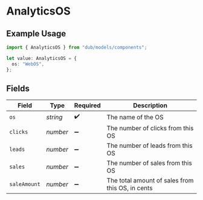 # AnalyticsOS

## Example Usage

```typescript
import { AnalyticsOS } from "dub/models/components";

let value: AnalyticsOS = {
  os: "WebOS",
};
```

## Fields

| Field                                            | Type                                             | Required                                         | Description                                      |
| ------------------------------------------------ | ------------------------------------------------ | ------------------------------------------------ | ------------------------------------------------ |
| `os`                                             | *string*                                         | :heavy_check_mark:                               | The name of the OS                               |
| `clicks`                                         | *number*                                         | :heavy_minus_sign:                               | The number of clicks from this OS                |
| `leads`                                          | *number*                                         | :heavy_minus_sign:                               | The number of leads from this OS                 |
| `sales`                                          | *number*                                         | :heavy_minus_sign:                               | The number of sales from this OS                 |
| `saleAmount`                                     | *number*                                         | :heavy_minus_sign:                               | The total amount of sales from this OS, in cents |